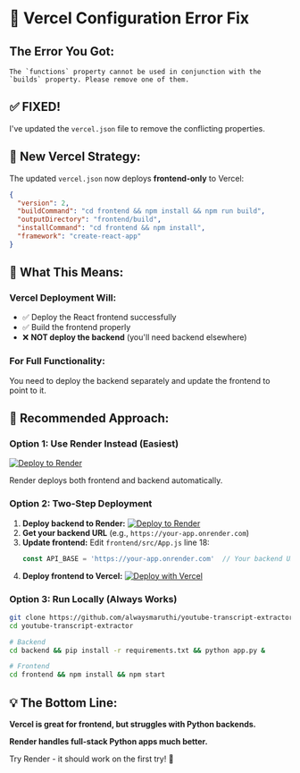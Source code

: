 # 🔧 Vercel Configuration Error Fix

## The Error You Got:
```
The `functions` property cannot be used in conjunction with the `builds` property. Please remove one of them.
```

## ✅ **FIXED!**

I've updated the `vercel.json` file to remove the conflicting properties.

## 🎯 **New Vercel Strategy:**

The updated `vercel.json` now deploys **frontend-only** to Vercel:

```json
{
  "version": 2,
  "buildCommand": "cd frontend && npm install && npm run build",
  "outputDirectory": "frontend/build",
  "installCommand": "cd frontend && npm install",
  "framework": "create-react-app"
}
```

## 🚀 **What This Means:**

### **Vercel Deployment Will:**
- ✅ Deploy the React frontend successfully
- ✅ Build the frontend properly
- ❌ **NOT deploy the backend** (you'll need backend elsewhere)

### **For Full Functionality:**
You need to deploy the backend separately and update the frontend to point to it.

## 🔄 **Recommended Approach:**

### **Option 1: Use Render Instead (Easiest)**
[![Deploy to Render](https://render.com/images/deploy-to-render-button.svg)](https://render.com/deploy)

Render deploys both frontend and backend automatically.

### **Option 2: Two-Step Deployment**
1. **Deploy backend to Render:** [![Deploy to Render](https://render.com/images/deploy-to-render-button.svg)](https://render.com/deploy)
2. **Get your backend URL** (e.g., `https://your-app.onrender.com`)
3. **Update frontend:** Edit `frontend/src/App.js` line 18:
   ```javascript
   const API_BASE = 'https://your-app.onrender.com'  // Your backend URL
   ```
4. **Deploy frontend to Vercel:** [![Deploy with Vercel](https://vercel.com/button)](https://vercel.com/new/clone?repository-url=https://github.com/alwaysmaruthi/youtube-transcript-extractor)

### **Option 3: Run Locally (Always Works)**
```bash
git clone https://github.com/alwaysmaruthi/youtube-transcript-extractor.git
cd youtube-transcript-extractor

# Backend
cd backend && pip install -r requirements.txt && python app.py &

# Frontend
cd frontend && npm install && npm start
```

## 💡 **The Bottom Line:**

**Vercel is great for frontend, but struggles with Python backends.** 

**Render handles full-stack Python apps much better.**

Try Render - it should work on the first try! 🚀